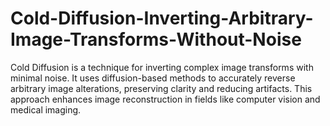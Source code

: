 # Cold-Diffusion-Inverting-Arbitrary-Image-Transforms-Without-Noise
Cold Diffusion is a technique for inverting complex image transforms with minimal noise. It uses diffusion-based methods to accurately reverse arbitrary image alterations, preserving clarity and reducing artifacts. This approach enhances image reconstruction in fields like computer vision and medical imaging.
